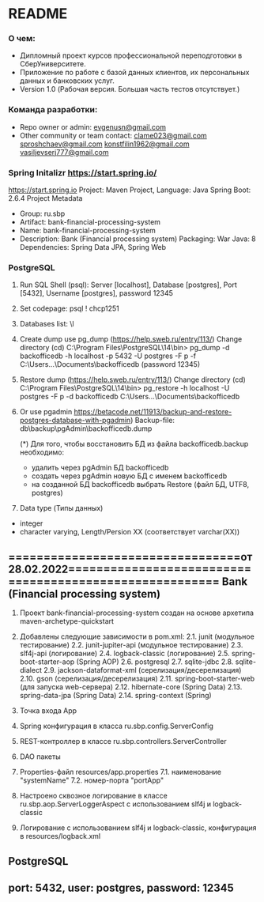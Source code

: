 # README #

### О чем: ###

* Дипломный проект курсов профессиональной переподготовки в СберУниверситете.
* Приложение по работе с базой данных клиентов, их персональных данных и банковских услуг.
* Version 1.0 (Рабочая версия. Большая часть тестов отсутствует.)

### Команда разработки: ###

* Repo owner or admin: evgenusn@gmail.com
* Other community or team contact:
  clame023@gmail.com
  sproshchaev@gmail.com
  konstfilin1962@gmail.com
  vasiljevserj777@gmail.com

### Spring Initalizr https://start.spring.io/ ###
https://start.spring.io
Project: Maven Project, Language: Java
Spring Boot: 2.6.4
Project Metadata
- Group: ru.sbp
- Artifact: bank-financial-processing-system
- Name: bank-financial-processing-system
- Description: Bank (Financial processing system)
  Packaging: War
  Java: 8
  Dependencies: Spring Data JPA, Spring Web

### PostgreSQL ###
1. Run SQL Shell (psql): Server [localhost], Database [postgres], Port [5432], Username [postgres], password 12345
2. Set codepage: psql \! chcp1251
3. Databases list: \l

4. Create dump use pg_dump (https://help.sweb.ru/entry/113/)
   Change directory (cd) C:\Program Files\PostgreSQL\14\bin>
   pg_dump -d backofficedb -h localhost -p 5432 -U postgres -F p -f C:\Users\...\Documents\backofficedb
   (password 12345)

5. Restore dump (https://help.sweb.ru/entry/113/)
   Change directory (cd) C:\Program Files\PostgreSQL\14\bin>
   pg_restore -h localhost -U postgres -F p -d backofficedb C:\Users\...\Documents\backofficedb

6. Or use pgadmin https://betacode.net/11913/backup-and-restore-postgres-database-with-pgadmin)
   Backup-file: db\backup\pgAdmin\backofficedb.dump

   (*) Для того, чтобы восстановить БД из файла backofficedb.backup необходимо:
   - удалить через pgAdmin БД backofficedb
   - создать через pgAdmin новую БД c именем backofficedb
   - на созданной БД backofficedb выбрать Restore (файл БД, UTF8, postgres)

7. Data type (Типы данных)
- integer
- character varying, Length/Persion XX (соответствует varchar(XX))

=================================от 28.02.2022========================================================
Bank (Financial processing system)
----------------------------------
1. Проект bank-financial-processing-system создан на основе архетипа maven-archetype-quickstart
2. Добавлены следующие зависимости в pom.xml:
   2.1. junit (модульное тестирование)
   2.2. junit-jupiter-api (модульное тестирование)
   2.3. slf4j-api (логирование)
   2.4. logback-classic (логирование)
   2.5. spring-boot-starter-aop (Spring AOP)
   2.6. postgresql
   2.7. sqlite-jdbc
   2.8. sqlite-dialect
   2.9. jackson-dataformat-xml (серелизация/десерелизация)
   2.10. gson (серелизация/десерелизация)
   2.11. spring-boot-starter-web (для запуска web-сервера)
   2.12. hibernate-core (Spring Data)
   2.13. spring-data-jpa (Spring Data)
   2.14. spring-context (Spring)

3. Точка входа App
4. Spring конфигурация в класса ru.sbp.config.ServerConfig
5. REST-контроллер в классе ru.sbp.controllers.ServerController
6. DAO пакеты
7. Properties-файл resources/app.properties
   7.1. наименование "systemName"
   7.2. номер-порта "portApp"
8. Настроено сквозное логирование в классе ru.sbp.aop.ServerLoggerAspect c использованием slf4j и logback-classic
9. Логирование с использованием slf4j и logback-classic, конфигурация в resources/logback.xml

PostgreSQL
----------
port: 5432, user: postgres, password: 12345
----------


